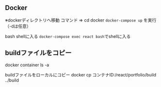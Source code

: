 ## Docker
※dockerディレクトリへ移動
コマンド => cd docker
`docker-compose up` を実行（-dは任意）

bash shellに入る
`docker-compose exec react bash`でshellに入る


## buildファイルをコピー
docker container ls -a

buildファイルをローカルにコピー
docker cp コンテナID:/react/portfolio/build ../build
